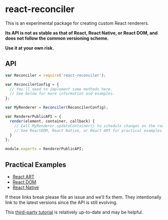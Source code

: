# react-reconciler

This is an experimental package for creating custom React renderers.

**Its API is not as stable as that of React, React Native, or React DOM, and does not follow the common versioning scheme.**

**Use it at your own risk.**

## API

```js
var Reconciler = require('react-reconciler');

var ReconcilerConfig = {
  // You'll need to implement some methods here.
  // See below for more information and examples.
};

var MyRenderer = Reconciler(ReconcilerConfig);

var RendererPublicAPI = {
  render(element, container, callback) {
    // Call MyRenderer.updateContainer() to schedule changes on the roots.
    // See ReactDOM, React Native, or React ART for practical examples.
  }
};

module.exports = RendererPublicAPI;
```

## Practical Examples

* [React ART](https://github.com/facebook/react/blob/master/packages/react-art/src/ReactART.js)
* [React DOM](https://github.com/facebook/react/blob/master/packages/react-dom/src/client/ReactDOM.js)
* [React Native](https://github.com/facebook/react/blob/master/packages/react-native-renderer/src/ReactNativeFiberRenderer.js)

If these links break please file an issue and we’ll fix them. They intentionally link to the latest versions since the API is still evolving.

This [third-party tutorial](https://github.com/nitin42/Making-a-custom-React-renderer) is relatively up-to-date and may be helpful.
